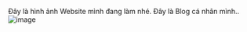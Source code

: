 Đây là hình ảnh Website mình đang làm nhé. Đây là Blog cá nhân mình..
![image](https://github.com/user-attachments/assets/e2860f5b-4584-485f-84c2-7ed912b23807)
